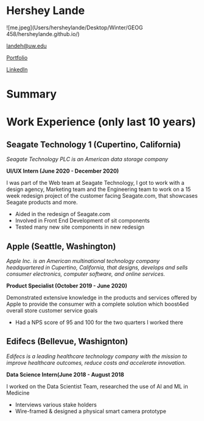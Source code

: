 # Hershey Lande

![me.jpeg](Users/hersheylande/Desktop/Winter/GEOG 458/hersheylande.github.io/)

landeh@uw.edu

[Portfolio](http://www.harshitalande.myportfolio.com)

[LinkedIn](http://www.linkedin.com/in/hersheylande)


# Summary


# Work Experience (only last 10 years)

## Seagate Technology 1 (Cupertino, California)

*Seagate Technology PLC is an American data storage company*

**UI/UX Intern (June 2020 - December 2020)**

I was part of the Web team at Seagate Technology, I got to work with a design agency, Marketing team and the Engineering team to work on a 15 week redesign project of the customer facing Seagate.com, that showcases Seagate products and more.

- Aided in the redesign of Seagate.com
- Involved in Front End Development of sit components
- Tested many new site components in new redesign


## Apple (Seattle, Washington)

*Apple Inc. is an American multinational technology company headquartered in Cupertino, California, that designs, develops and sells consumer electronics, computer software, and online services.*

**Product Specialist (October 2019 - June 2020)**

Demonstrated extensive knowledge in the products and services offered by Apple to provide the consumer with a complete solution which boost4ed overall store customer service goals

- Had a NPS score of 95 and 100 for the two quarters I worked there

## Edifecs (Bellevue, Washignton)

*Edifecs is a leading healthcare technology company with the mission to improve healthcare outcomes, reduce costs and accelerate innovation.*

**Data Science Intern(June 2018 - August 2018**

I worked on the Data Scientist Team, researched the use of AI and ML in Medicine

- Interviews various stake holders
- Wire-framed & designed a physical smart camera prototype

[Seagate Technology]: https://www.seagate.com/
[Apple Inc.]: https://www.apple.com/
[Edifecs]: https://www.edifecs.com/
